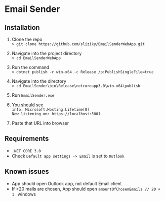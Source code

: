 ﻿
# Email Sender
## Installation

1. Clone the repo                                                                    
   ```> git clone https://github.com/sliziky/EmailSenderWebApp.git```

2. Navigate into the project directory   
   ```> cd EmailSenderWebApp```

3. Run the command   
   ```> dotnet publish -r win-x64 -c Release /p:PublishSingleFile=true```

4. Navigate into the directory  
```> cd EmailSender\bin\Release\netcoreapp3.0\win-x64\publish```
5. Run ```EmailSender.exe```

6. You should see             
          ```info: Microsoft.Hosting.Lifetime[0]```  
```Now listening on: https://localhost:5001```
7. Paste that URL into browser


## Requirements
- ```.NET CORE 3.0```
- Check ```Default app settings -> Email``` is set to ```Outlook```

## Known issues
- App should open Outlook app, not default Email client
- If >20 mails are chosen, App should open ```amountOfChosenEmails // 20 + 1 ``` windows

